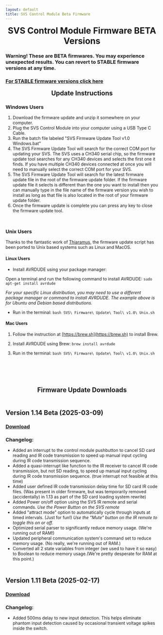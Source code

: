 ```yaml
---
layout: default
title: SVS Control Module Beta Firmware
---
```


<h1 align="center" style="margin-top: 0px;">SVS Control Module Firmware BETA Versions</h1>


### Warning! These are BETA firmwares. You may experience unexpected results. You can revert to STABLE firmware versions at any time.

### [For STABLE firmware versions click here](index.md)



<h2 align="center" style="margin-top: 0px;">Update Instructions</h2>

<p style="margin:20px;"></p>

### Windows Users

1. Download the firmware update and unzip it somewhere on your computer.
2. Plug the SVS Control Module into your computer using a USB Type C Cable.
3. Run the batch file labeled "SVS Firmware Update Tool v1.0 Windows.bat"
4. The SVS Firmware Update Tool will search for the correct COM port for updating your SVS. The SVS uses a CH340 serial chip, so the firmware update tool searches for any CH340 devices and selects the first one it finds. If you have multiple CH340 devices connected at once you will need to manually select the correct COM port for your SVS.
5. The SVS Firmware Update Tool will search for the latest firmware update file in the root of the firmware update folder. If the firmware update file it selects is different than the one you want to install then you can manually type in the file name of the firmware version you wish to install as long as that file is also located in the root of your firmware update folder.
6. Once the firmware update is complete you can press any key to close the firmware update tool.

<p style="margin:50px;"></p>

### Unix Users

 Thanks to the fantastic work of [Thiaramus](https://github.com/thiaramus), the firmware update script has been ported to Unix based systems such as Linux and MacOS.

#### Linux Users

* Install AVRDUDE using your package manager:

Open a terminal and run the following command to install AVRDUDE:
`sudo apt-get install avrdude`

_For your specific Linux distribution, you may need to use a different package manager or command to install AVRDUDE.
The example above is for Ubuntu and Debian based distributions._

* Run in the terminal:
`bash SVS\ Firmware\ Update\ Tool\ v1.0\ Unix.sh`

#### Mac Users

1. Follow the instruction at [https://brew.sh](https://brew.sh) to install Brew.

2. Install AVRDUDE using Brew:
`brew install avrdude`

3. Run in the terminal:
`bash SVS\ Firmware\ Update\ Tool\ v1.0\ Unix.sh`


<p style="margin:100px;"></p>


<h2 align="center" style="margin-top: 0px;">Firmware Update Downloads</h2>

<p style="margin:50px;"></p>

## Version 1.14 Beta (2025-03-09)

### [Download](https://github.com/Arthrimus/SVS_Firmware_Repository/releases/download/v1.14_BETA/SVS_Firmware_1.14_BETA.7z)

### Changelog:
- Added an interrupt to the control module pushbutton to cancel SD card reading and IR code transmission to speed up manual input cycling during IR code transmission sequence.
- Added a quasi-interrupt like function to the IR receiver to cancel IR code transmission, but not SD reading, to speed up manual input cycling during IR code transmission sequence. (true interrupt not feasible at this time)
- Added user defined IR code transmission delay time for SD card IR code files. (Was present in older firmware, but was temporarily removed (accidentally) in 1.13 as part of the SD card loading system rewrite)
- Added Power on/off option using the SVS IR remote and serial commands. _Use the Power Button on the SVS remote_
- Added "attract mode" option to automatically cycle through inputs at timed intervals. (Just for fun!)  _Use the "Mute" button on the IR remote to toggle this on or off._
- Optimized serial parser to significantly reduce memory usage. (We're running out of RAM!)
- Updated peripheral communication system's command set to reduce memory usage. (No really, we're running out of RAM.)
- Converted all 2 state variables from integer (we used to have it so easy) to Boolean to reduce memory usage.(We're pretty desperate for RAM at this point.)

<p style="margin:50px;"></p>

## Version 1.11 Beta (2025-02-17)

### [Download](https://github.com/Arthrimus/SVS_Firmware_Repository/releases/download/v1.11_BETA/SVS_Firmware_1.11_BETA.zip)

### Changelog:
- Added 500ms delay to new input detection. This helps eliminate phantom input detection caused by occasional transient voltage spikes inside the switch.


<br/>

